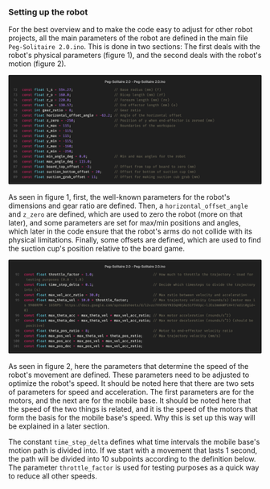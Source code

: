 ### Setting up the robot

For the best overview and to make the code easy to adjust for other robot projects, all the main parameters of the robot are defined in the main file `Peg-Solitaire 2.0.ino`. This is done in two sections: The first deals with the robot's physical parameters (figure 1), and the second deals with the robot's motion (figure 2).

![Robot's physical parameters](assets/programmering-2.png)

As seen in figure 1, first, the well-known parameters for the robot's dimensions and gear ratio are defined. Then, a `horizontal_offset_angle` and `z_zero` are defined, which are used to zero the robot (more on that later), and some parameters are set for max/min positions and angles, which later in the code ensure that the robot's arms do not collide with its physical limitations. Finally, some offsets are defined, which are used to find the suction cup's position relative to the board game.

![Motion parameters](assets/programmering-3.png)

As seen in figure 2, here the parameters that determine the speed of the robot's movement are defined. These parameters need to be adjusted to optimize the robot's speed. It should be noted here that there are two sets of parameters for speed and acceleration. The first parameters are for the motors, and the next are for the mobile base. It should be noted here that the speed of the two things is related, and it is the speed of the motors that form the basis for the mobile base's speed. Why this is set up this way will be explained in a later section.

The constant `time_step_delta` defines what time intervals the mobile base's motion path is divided into. If we start with a movement that lasts 1 second, the path will be divided into 10 subpoints according to the definition below. The parameter `throttle_factor` is used for testing purposes as a quick way to reduce all other speeds.
